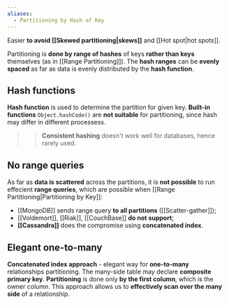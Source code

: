 ```yaml
---
aliases:
  - Partitioning by Hash of Key
---
```

Easier **to avoid [[Skewed partitioning|skews]]** and [[Hot spot|hot spots]].

Partitioning is **done by range of hashes** of keys **rather than keys** themselves (as in [[Range Partitioning]]). The **hash ranges** can be **evenly spaced** as far as data is evenly distributed by the **hash function**.

## Hash functions

**Hash function** is used to determine the partition for given key. **Built-in functions** `Object.hashCode()` are **not suitable** for partitioning, since hash may differ in different processess.

> >**Consistent hashing** doesn't work well for databases, hence rarely used.

## No range queries

As far as **data is scattered** across the partitions, it is **not possible** to run effecient **range queries**, which are possible when [[Range Partitioning|Partitioning by Key]]:
- [[MongoDB]] sends range query **to all partitions** ([[Scatter-gather]]);
- [[Voldemort]], [[Riak]], [[CouchBase]] **do not support**;
- **[[Cassandra]]** does the compromise using **concatenated index**. 

## Elegant one-to-many

**Concatenated index approach** - elegant way for **one-to-many** relationships partitioning. The many-side table may declare **composite primary key**. **Partitioning** is done only **by the first column**, which is the owner column. This approach allows us to **effectively scan over the many side** of a relationship.
